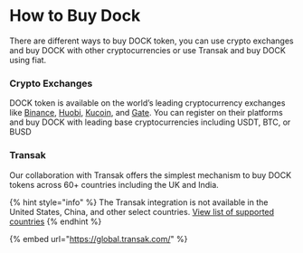 # How to Buy Dock

There are different ways to buy DOCK token, you can use crypto exchanges and buy DOCK with other cryptocurrencies or use Transak and buy DOCK using fiat.

### Crypto Exchanges&#x20;

DOCK token is available on the world’s leading cryptocurrency exchanges like [Binance](https://www.binance.com/en/trade/DOCK\_USDT?ref=H31B921U), [Huobi](https://www.huobi.com/en-us/exchange/dock\_usdt/), [Kucoin](https://trade.kucoin.com/DOCK-BTC), and [Gate](https://www.gate.io/trade/DOCK\_USDT). You can register on their platforms and buy DOCK with leading base cryptocurrencies including USDT, BTC, or BUSD

### Transak

Our collaboration with Transak offers the simplest mechanism to buy DOCK tokens across 60+ countries including the UK and India.&#x20;

{% hint style="info" %}
The Transak integration is not available in the United States, China, and other select countries. [View list of supported countries](https://docs.transak.com/docs/fiat-currency-country-payment-method-coverage-plus-fees-and-limits)
{% endhint %}

{% embed url="https://global.transak.com/" %}
